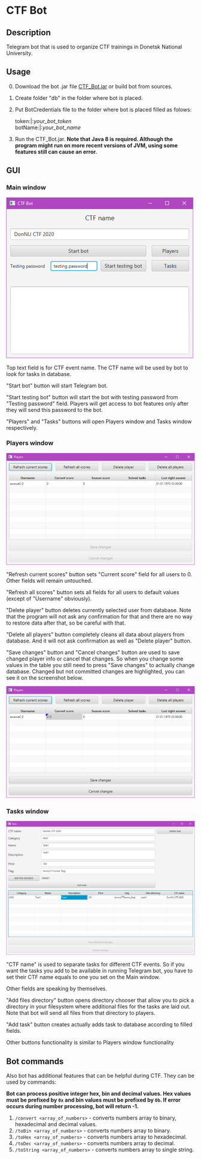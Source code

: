 # CTF Bot

## Description
Telegram bot that is used to organize CTF trainings in Donetsk National University.

## Usage
0) Download the bot .jar file [CTF_Bot.jar](out/artifacts/CTF_Bot_jar/CTF_Bot.jar) or build bot from sources.
1) Create folder "db" in the folder where bot is placed.
2) Put BotCredentials file to the folder where bot is placed filled as folows:
   
    token:|:<i>your_bot_token</i>\
    botName:|:<i>your_bot_name</i>
3) Run the CTF_Bot.jar. **Note that Java 8 is required. Although the program might run on more recent versions of JVM, using some features still can cause an error.**
    
## GUI

### Main window
![MainWindow](screenshots/MainWindow.png)

Top text field is for CTF event name. The CTF name will be used by bot to look for tasks in database.

"Start bot" button will start Telegram bot.

"Start testing bot" button will start the bot with testing password from "Testing password" field. Players will get access to bot features only after they will send this password to the bot.

"Players" and "Tasks" buttons will open Players window and Tasks window respectively.

### Players window
![PlayersWindow](screenshots/PlayersWindow.png)

"Refresh current scores" button sets "Current score" field for all users to 0. Other fields will remain untouched.

"Refresh all scores" button sets all fields for all users to default values (except of "Username" obviously).

"Delete player" button deletes currently selected user from database. Note that the program will not ask any confirmation for that and there are no way to restore data after that, so be careful with that.

"Delete all players" button completely cleans all data about players from database. And it will not ask confirmation as well as "Delete player" button.

"Save changes" button and "Cancel changes" button are used to save changed player info or cancel that changes. So when you change some values in the table you still need to press "Save changes" to actually change database. Changed but not committed changes are highlighted, you can see it on the screenshot below.

![ChangedPlayersTable](screenshots/ChangedPlayersTable.png)

### Tasks window

![TasksWindow](screenshots/TasksWindow.png)

"CTF name" is used to separate tasks for different CTF events. So if you want the tasks you add to be available in running Telegram bot, you have to set their CTF name equals to one you set on the Main window.

Other fields are speaking by themselves.

"Add files directory" button opens directory chooser that allow you to pick a directory in your filesystem where additional files for the tasks are laid out. Note that bot will send all files from that directory to players.

"Add task" button creates actually adds task to database according to filled fields.

Other buttons functionality is similar to Players window functionality


## Bot commands
Also bot has additional features that can be helpful during CTF. They can be used by commands:

<b>Bot can process positive integer hex, bin and decimal values. Hex values must be prefixed by `0x` and bin values must be prefixed by `0b`. If error occurs during number processing, bot will return -1.</b>
1. `/convert <array_of_numbers>` - converts numbers array to binary, hexadecimal and decimal values.
2. `/toBin <array_of_numbers>` - converts numbers array to binary.
3. `/toHex <array_of_numbers>` - converts numbers array to hexadecimal.
4. `/toDec <array_of_numbers>` - converts numbers array to decimal.
5. `/toString <array_of_numbers>` - converts numbers array to single string.